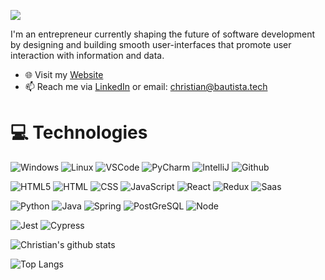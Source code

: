 ![](ChristianCover.gif)

<!--
**ianbautista/ianbautista** is a ✨ _special_ ✨ repository because its `README.md` (this file) appears on your GitHub profile.

Here are some ideas to get you started:

- 🔭 I’m currently working on ...
- 🌱 I’m currently learning ...
- 👯 I’m looking to collaborate on ...
- 🤔 I’m looking for help with ...
- 💬 Ask me about ...
- 📫 How to reach me: ...
- 😄 Pronouns: ...
- ⚡ Fun fact: ...
-->

I'm an entrepreneur currently shaping the future of software development by designing and building smooth user-interfaces that promote user interaction with information and data.

- 🌐 Visit my [Website](https://christianbautista.dev/)
- 📫 Reach me via [LinkedIn](https://www.linkedin.com/in/christianbautista) or email: christian@bautista.tech

# 💻 Technologies

![Windows](https://img.shields.io/badge/OS-Windows-informational?style=flat&logo=windows&logoColor=white&color=white)
![Linux](https://img.shields.io/badge/OS-Linux-informational?style=flat&logo=linux&logoColor=white&color=white)
![VSCode](https://img.shields.io/badge/Editor-VS_Code-informational?style=flat&logo=visual-studio&logoColor=white&color=white)
![PyCharm](https://img.shields.io/badge/Editor-PyCharm-informational?style=flat&logo=pycharm&logoColor=white&color=white)
![IntelliJ](https://img.shields.io/badge/Editor-Intellij-informational?style=flat&logo=intellij-idea&logoColor=white&color=white)
![Github](https://img.shields.io/badge/Tools-Github-informational?style=flat&logo=github&logoColor=white&color=faf7fb)

![HTML5](https://img.shields.io/badge/-HTML5-000000?style=flat&logo=html5)
![HTML](https://img.shields.io/badge/Code-HTML-informational?style=flat&logo=html5&logoColor=white&color=faf7fb)
![CSS](https://img.shields.io/badge/Code-CSS-informational?style=flat&logo=css3&logoColor=white&color=faf7fb)
![JavaScript](https://img.shields.io/badge/Code-JavaScript-informational?style=flat&logo=javascript&logoColor=white&color=faf7fb)
![React](https://img.shields.io/badge/Code-React-informational?style=flat&logo=react&logoColor=white&color=faf7fb)
![Redux](https://img.shields.io/badge/Code-Redux-informational?style=flat&logo=redux&logoColor=white&color=faf7fb)
![Saas](https://img.shields.io/badge/Code-Sass-informational?style=flat&logo=sass&logoColor=white&color=faf7fb)

![Python](https://img.shields.io/badge/Code-Python-informational?style=flat&logo=python&logoColor=white&color=faf7fb)
![Java](https://img.shields.io/badge/Code-Java-informational?style=flat&logo=java&logoColor=white&color=faf7fb)
![Spring](https://img.shields.io/badge/Code-Spring-informational?style=flat&logo=spring&logoColor=white&color=faf7fb)
![PostGreSQL](https://img.shields.io/badge/Tools-PostgreSQL-informational?style=flat&logo=postgresql&logoColor=white&color=faf7fb)
![Node](https://img.shields.io/badge/Code-Node-informational?style=flat&logo=node.js&logoColor=white&color=faf7fb)

![Jest](https://img.shields.io/badge/Test-Jest-informational?style=flat&logo=jest&logoColor=white&color=faf7fb)
![Cypress](https://img.shields.io/badge/Test-Cypress-informational?style=flat&logo=cypress&logoColor=white&color=faf7fb)

![Christian's github stats](https://github-readme-stats.vercel.app/api?username=ianbautista&count_private=true&theme=midnight-purple&show_icons=true)

![Top Langs](https://github-readme-stats.vercel.app/api/top-langs/?username=ianbautista&langs_count=5&hide=html&theme=midnight-purple)
